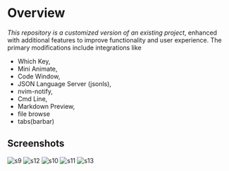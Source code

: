 # Overview
*This repository is a customized version of an existing project*, enhanced with additional features to improve functionality and user experience. The primary modifications include integrations like
* Which Key, 
* Mini Animate, 
* Code Window, 
* JSON Language Server (jsonls),
* nvim-notify,
* Cmd Line,
* Markdown Preview,
* file browse
* tabs(barbar)
  
## Screenshots
![s9](https://github.com/user-attachments/assets/34fb8d70-8c2d-4bc6-ace0-b5f935d2bf51)
![s12](https://github.com/user-attachments/assets/09446fad-f7c4-4a7c-b99c-70bd8d418cfb)
![s10](https://github.com/user-attachments/assets/c5271123-1dec-45d5-b66f-393162529161)
![s11](https://github.com/user-attachments/assets/42609be3-ef4d-4c40-a5be-4ea1f821e2ab)
![s13](https://github.com/user-attachments/assets/d4c0f40c-cba1-49b6-9f76-be8d350b8d01)
